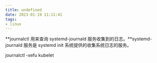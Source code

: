 ```yaml
---
title: undefined
date: 2023-01-19 11:11:41
tags:
- linux
---
```


**journalctl 用来查询 systemd-journald 服务收集到的日志。**systemd-journald 服务是 systemd init 系统提供的收集系统日志的服务。

journalctl -xefu kubelet 